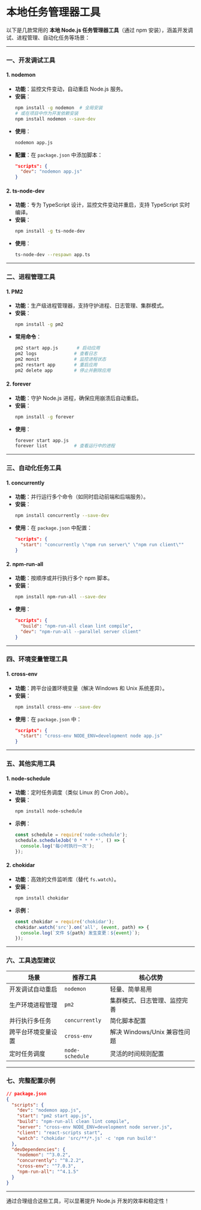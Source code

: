 # 本地任务管理器工具

以下是几款常用的 **本地 Node.js 任务管理器工具**（通过 npm 安装），涵盖开发调试、进程管理、自动化任务等场景：

---

### 一、**开发调试工具**
#### 1. **nodemon**  
- **功能**：监控文件变动，自动重启 Node.js 服务。  
- **安装**：
  ```bash
  npm install -g nodemon  # 全局安装
  # 或在项目中作为开发依赖安装
  npm install nodemon --save-dev
  ```
- **使用**：
  ```bash
  nodemon app.js
  ```
- **配置**：在 `package.json` 中添加脚本：
  ```json
  "scripts": {
    "dev": "nodemon app.js"
  }
  ```

#### 2. **ts-node-dev**  
- **功能**：专为 TypeScript 设计，监控文件变动并重启，支持 TypeScript 实时编译。  
- **安装**：
  ```bash
  npm install -g ts-node-dev
  ```
- **使用**：
  ```bash
  ts-node-dev --respawn app.ts
  ```

---

### 二、**进程管理工具**
#### 1. **PM2**  
- **功能**：生产级进程管理器，支持守护进程、日志管理、集群模式。  
- **安装**：
  ```bash
  npm install -g pm2
  ```
- **常用命令**：
  ```bash
  pm2 start app.js       # 启动应用
  pm2 logs              # 查看日志
  pm2 monit             # 监控进程状态
  pm2 restart app       # 重启应用
  pm2 delete app        # 停止并删除应用
  ```

#### 2. **forever**  
- **功能**：守护 Node.js 进程，确保应用崩溃后自动重启。  
- **安装**：
  ```bash
  npm install -g forever
  ```
- **使用**：
  ```bash
  forever start app.js
  forever list          # 查看运行中的进程
  ```

---

### 三、**自动化任务工具**
#### 1. **concurrently**  
- **功能**：并行运行多个命令（如同时启动前端和后端服务）。  
- **安装**：
  ```bash
  npm install concurrently --save-dev
  ```
- **使用**：在 `package.json` 中配置：
  ```json
  "scripts": {
    "start": "concurrently \"npm run server\" \"npm run client\""
  }
  ```

#### 2. **npm-run-all**  
- **功能**：按顺序或并行执行多个 npm 脚本。  
- **安装**：
  ```bash
  npm install npm-run-all --save-dev
  ```
- **使用**：
  ```json
  "scripts": {
    "build": "npm-run-all clean lint compile",
    "dev": "npm-run-all --parallel server client"
  }
  ```

---

### 四、**环境变量管理工具**
#### 1. **cross-env**  
- **功能**：跨平台设置环境变量（解决 Windows 和 Unix 系统差异）。  
- **安装**：
  ```bash
  npm install cross-env --save-dev
  ```
- **使用**：在 `package.json` 中：
  ```json
  "scripts": {
    "start": "cross-env NODE_ENV=development node app.js"
  }
  ```

---

### 五、**其他实用工具**
#### 1. **node-schedule**  
- **功能**：定时任务调度（类似 Linux 的 Cron Job）。  
- **安装**：
  ```bash
  npm install node-schedule
  ```
- **示例**：
  ```javascript
  const schedule = require('node-schedule');
  schedule.scheduleJob('0 * * * *', () => {
    console.log('每小时执行一次');
  });
  ```

#### 2. **chokidar**  
- **功能**：高效的文件监听库（替代 `fs.watch`）。  
- **安装**：
  ```bash
  npm install chokidar
  ```
- **示例**：
  ```javascript
  const chokidar = require('chokidar');
  chokidar.watch('src').on('all', (event, path) => {
    console.log(`文件 ${path} 发生变更：${event}`);
  });
  ```

---

### 六、**工具选型建议**
| **场景**               | **推荐工具**         | **核心优势**                     |
|------------------------|----------------------|----------------------------------|
| 开发调试自动重启       | `nodemon`            | 轻量、简单易用                   |
| 生产环境进程管理       | `pm2`               | 集群模式、日志管理、监控完善      |
| 并行执行多任务         | `concurrently`       | 简化脚本配置                     |
| 跨平台环境变量设置     | `cross-env`          | 解决 Windows/Unix 兼容性问题     |
| 定时任务调度           | `node-schedule`      | 灵活的时间规则配置               |

---

### 七、**完整配置示例**
```json
// package.json
{
  "scripts": {
    "dev": "nodemon app.js",
    "start": "pm2 start app.js",
    "build": "npm-run-all clean lint compile",
    "server": "cross-env NODE_ENV=development node server.js",
    "client": "react-scripts start",
    "watch": "chokidar 'src/**/*.js' -c 'npm run build'"
  },
  "devDependencies": {
    "nodemon": "^3.0.2",
    "concurrently": "^8.2.2",
    "cross-env": "^7.0.3",
    "npm-run-all": "^4.1.5"
  }
}
```

---

通过合理组合这些工具，可以显著提升 Node.js 开发的效率和稳定性！